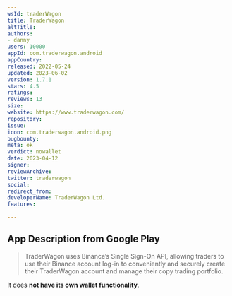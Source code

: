 ```yaml
---
wsId: traderWagon
title: TraderWagon
altTitle: 
authors:
- danny
users: 10000
appId: com.traderwagon.android
appCountry: 
released: 2022-05-24
updated: 2023-06-02
version: 1.7.1
stars: 4.5
ratings: 
reviews: 13
size: 
website: https://www.traderwagon.com/
repository: 
issue: 
icon: com.traderwagon.android.png
bugbounty: 
meta: ok
verdict: nowallet
date: 2023-04-12
signer: 
reviewArchive: 
twitter: traderwagon
social: 
redirect_from: 
developerName: TraderWagon Ltd.
features: 

---
```


## App Description from Google Play 

> TraderWagon uses Binance’s Single Sign-On API, allowing traders to use their Binance account log-in to conveniently and securely create their TraderWagon account and manage their copy trading portfolio.

It does **not have its own wallet functionality**. 

